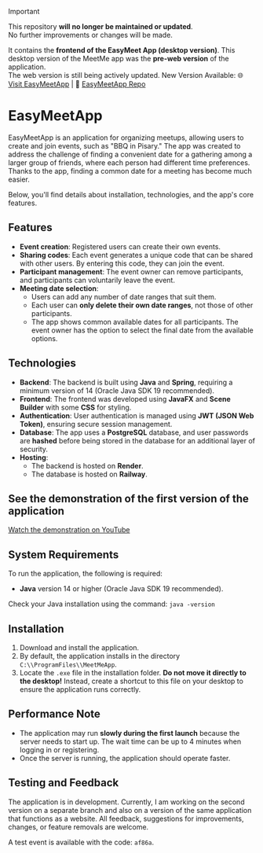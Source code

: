 > [!IMPORTANT]  
> This repository **will no longer be maintained or updated**.  
> No further improvements or changes will be made.  
>  
> It contains the **frontend of the EasyMeet App (desktop version)**.
> This desktop version of the MeetMe app was the **pre-web version** of the application.  
> The web version is still being actively updated.
> New Version Available: 🌐 [Visit EasyMeetApp](https://easymeetapp.onrender.com/)  |  📂 [EasyMeetApp Repo](https://github.com/gszczure/EasyMeet_App)

# EasyMeetApp

EasyMeetApp is an application for organizing meetups, allowing users to create and join events, such as "BBQ in Pisary." The app was created to address the challenge of finding a convenient date for a gathering among a larger group of friends, where each person had different time preferences. Thanks to the app, finding a common date for a meeting has become much easier.

Below, you'll find details about installation, technologies, and the app's core features.

## Features

- **Event creation**: Registered users can create their own events.
- **Sharing codes**: Each event generates a unique code that can be shared with other users. By entering this code, they can join the event.
- **Participant management**: The event owner can remove participants, and participants can voluntarily leave the event.
- **Meeting date selection**:
  - Users can add any number of date ranges that suit them.
  - Each user can **only delete their own date ranges**, not those of other participants.
  - The app shows common available dates for all participants. The event owner has the option to select the final date from the available options.

## Technologies

- **Backend**: The backend is built using **Java** and **Spring**, requiring a minimum version of 14 (Oracle Java SDK 19 recommended).
- **Frontend**: The frontend was developed using **JavaFX** and **Scene Builder** with some **CSS** for styling.
- **Authentication**: User authentication is managed using **JWT (JSON Web Token)**, ensuring secure session management.
- **Database**: The app uses a **PostgreSQL** database, and user passwords are **hashed** before being stored in the database for an additional layer of security.
- **Hosting**:
  - The backend is hosted on **Render**.
  - The database is hosted on **Railway**.

## See the demonstration of the first version of the application

[Watch the demonstration on YouTube](https://youtu.be/fVYEp7d8_mM)

## System Requirements

To run the application, the following is required:
- **Java** version 14 or higher (Oracle Java SDK 19 recommended).

Check your Java installation using the command:
`java -version`

## Installation

1. Download and install the application.
2. By default, the application installs in the directory `C:\\ProgramFiles\\MeetMeApp`.
3. Locate the `.exe` file in the installation folder. **Do not move it directly to the desktop!** Instead, create a shortcut to this file on your desktop to ensure the application runs correctly.

## Performance Note

- The application may run **slowly during the first launch** because the server needs to start up. The wait time can be up to 4 minutes when logging in or registering.
- Once the server is running, the application should operate faster.

## Testing and Feedback

The application is in development. Currently, I am working on the second version on a separate branch and also on a version of the same application that functions as a website. All feedback, suggestions for improvements, changes, or feature removals are welcome.

A test event is available with the code: `af86a`.
